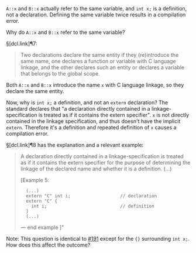 `A::x` and `B::x` actually refer to the same variable, and `int x;` is a definition, not a declaration. Defining the same variable twice results in a compilation error.

Why do `A::x` and `B::x` refer to the same variable?

§[dcl.link]¶7:
> Two declarations declare the same entity if they (re)introduce the same name, one declares a function or variable with C language linkage, and the other declares such an entity or declares a variable that belongs to the global scope.

Both `A::x` and `B::x` introduce the name `x` with C language linkage, so they declare the same entity.

Now, why is `int x;` a definition, and not an `extern` declaration? The standard declares that "a declaration directly contained in a linkage-specification is treated as if it contains the extern specifier". `x` is not directly contained in the linkage specification, and thus doesn't have the implicit `extern`. Therefore it's a definition and repeated definition of `x` causes a compilation error.

§[dcl.link]¶8 has the explanation and a relevant example:

> A declaration directly contained in a linkage-specification is treated as if it contains the extern specifier for the purpose of determining the linkage of the declared name and whether it is a definition. (...)
>
>[Example 5:
>
> ```
>   (...)
>   extern "C" int i;                   // declaration
>   extern "C" {
>     int i;                            // definition
>   }
>   (...)
> ```
>
>— end example ]"

Note: This question is identical to [#191](https://cppquiz.org/quiz/question/191) except for the `{}` surrounding `int x;`. How does this affect the outcome?